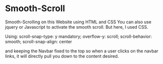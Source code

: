 # Smooth-Scroll
Smooth-Scrolling on this Website using HTML and CSS
You can also use jquery or Javascript to activate the smooth scroll. But here, I used CSS.

Using:
    scroll-snap-type: y mandatory;
    overflow-y: scroll;
    scroll-behavior: smooth;
    scroll-snap-align: center

and keeping the Navbar fixed to the top so when a user clicks on the navbar links, it will directly pull you down to the content desired.
